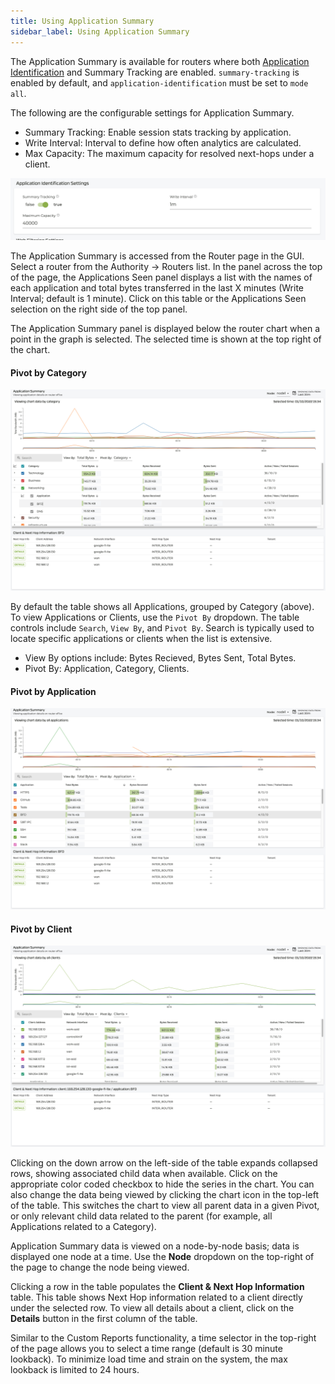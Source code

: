 ```yaml
---
title: Using Application Summary
sidebar_label: Using Application Summary
---
```


The Application Summary is available for routers where both [Application Identification](config_app_ident.md) and Summary Tracking are enabled. `summary-tracking` is enabled by default, and `application-identification` must be set to `mode all`.  

The following are the configurable settings for Application Summary.
- Summary Tracking: Enable session stats tracking by application.
- Write Interval: Interval to define how often analytics are calculated.
- Max Capacity: The maximum capacity for resolved next-hops under a client.

![Application ID Summary Enabled](/img/app_summary_enabled.png)

The Application Summary is accessed from the Router page in the GUI. Select a router from the Authority -> Routers list. In the panel across the top of the page, the Applications Seen panel displays a list with the names of each application and total bytes transferred in the last X minutes (Write Interval; default is 1 minute). Click on this table or the Applications Seen selection on the right side of the top panel.

The Application Summary panel is displayed below the router chart when a point in the graph is selected. The selected time is shown at the top right of the chart.

#### Pivot by Category

![Application Summary](/img/app_summary.png)

By default the table shows all Applications, grouped by Category (above). To view Applications or Clients, use the `Pivot By` dropdown. The table controls include `Search`, `View By`, and `Pivot By`. Search is typically used to locate specific applications or clients when the list is extensive. 

- View By options include: Bytes Recieved, Bytes Sent, Total Bytes.
- Pivot By: Application, Category, Clients.

#### Pivot by Application

![Application Summary by Application](/img/app_summary_application.png)

#### Pivot by Client

![Application Summary by Client](/img/app_summary_client.png)

Clicking on the down arrow on the left-side of the table expands collapsed rows, showing associated child data when available. Click on the appropriate color coded checkbox to hide the series in the chart. You can also change the data being viewed by clicking the chart icon in the top-left of the table. This switches the chart to view all parent data in a given Pivot, or only relevant child data related to the parent (for example, all Applications related to a Category).

Application Summary data is viewed on a node-by-node basis; data is displayed one node at a time. Use the **Node** dropdown on the top-right of the page to change the node being viewed. 

Clicking a row in the table populates the **Client & Next Hop Information** table. This table shows Next Hop information related to a client directly under the selected row. To view all details about a client, click on the **Details** button in the first column of the table. 

Similar to the Custom Reports functionality, a time selector in the top-right of the page allows you to select a time range (default is 30 minute lookback). To minimize load time and strain on the system, the max lookback is limited to 24 hours.

